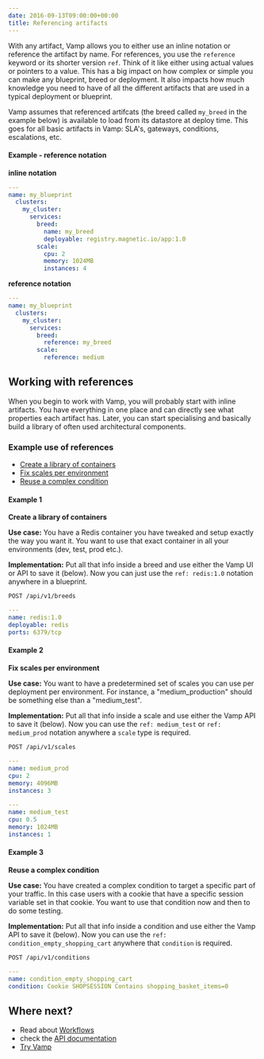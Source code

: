 ```yaml
---
date: 2016-09-13T09:00:00+00:00
title: Referencing artifacts
---
```


With any artifact, Vamp allows you to either use an inline notation or reference the artifact by name. For references, you use the `reference` keyword or its shorter version `ref`. Think of it like either using actual values or pointers to a value. This has a big impact on how complex or simple you can make any blueprint, breed or deployment. It also impacts how much knowledge you need to have of all the different artifacts that are used in a typical deployment or blueprint.

Vamp assumes that referenced artifcats (the breed called `my_breed` in the example below) is available to load from its datastore at deploy time. This goes for all basic artifacts in Vamp: SLA's, gateways, conditions, escalations, etc.

#### Example - reference notation

**inline notation**

```yaml
---
name: my_blueprint
  clusters:
    my_cluster:
      services:
        breed:
          name: my_breed
          deployable: registry.magnetic.io/app:1.0
        scale:
          cpu: 2
          memory: 1024MB
          instances: 4
```
**reference notation**

```yaml
---
name: my_blueprint
  clusters:
    my_cluster:
      services:
        breed:
          reference: my_breed
        scale:
          reference: medium  
```

## Working with references

When you begin to work with Vamp, you will probably start with inline artifacts. You have everything in one place and can directly see what properties each artifact has. Later, you can start specialising and basically build a library of often used architectural components. 

### Example use of references

* [Create a library of containers](#example-1)
* [Fix scales per environment](#example-2)
* [Reuse a complex condition](#example-3)


#### Example 1
**Create a library of containers**

**Use case:** You have a Redis container you have tweaked and setup exactly the way you want it. You want to use that exact container in all your environments (dev, test, prod etc.). 

**Implementation:** Put all that info inside a breed and use either the Vamp UI or API to save it (below). Now you can just use the `ref: redis:1.0` notation anywhere in a blueprint.

`POST /api/v1/breeds`

```yaml
---
name: redis:1.0
deployable: redis
ports: 6379/tcp
```

#### Example 2
**Fix scales per environment**

**Use case:** You want to have a predetermined set of scales you can use per deployment per environment. For instance, a "medium_production" should be something else than a "medium_test".

**Implementation:** Put all that info inside a scale and use either the Vamp API to save it (below). Now you can use the `ref: medium_test` or `ref: medium_prod` notation anywhere a `scale` type is required.

`POST /api/v1/scales`

```yaml
---
name: medium_prod
cpu: 2
memory: 4096MB
instances: 3
```

```yaml
---
name: medium_test
cpu: 0.5
memory: 1024MB
instances: 1
```

#### Example 3
**Reuse a complex condition**

**Use case:** You have created a complex condition to target a specific part of your traffic. In this case users with a cookie that have a specific session variable set in that cookie. You want to use that condition now and then to do some testing. 

**Implementation:** Put all that info inside a condition and use either the Vamp API to save it (below). Now you can use the  `ref: condition_empty_shopping_cart` anywhere that `condition` is required.

```POST /api/v1/conditions```

```yaml
---
name: condition_empty_shopping_cart
condition: Cookie SHOPSESSION Contains shopping_basket_items=0 
```


## Where next?

* Read about [Workflows](/resources/using-vamp/workflows/)
* check the [API documentation](/resources/api-documentation/)
* [Try Vamp](/try-vamp)